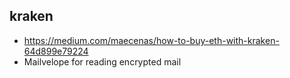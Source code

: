 ## kraken

- https://medium.com/maecenas/how-to-buy-eth-with-kraken-64d899e79224
- Mailvelope for reading encrypted mail
